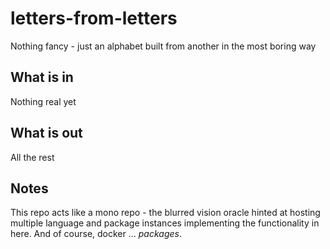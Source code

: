 # letters-from-letters
Nothing fancy - just an alphabet built from another in the most boring way

## What is in
Nothing real yet

## What is out
All the rest

## Notes
This repo acts like a mono repo - the blurred vision oracle hinted at hosting multiple language and package instances implementing the functionality in here. And of course, docker ... *packages*.
